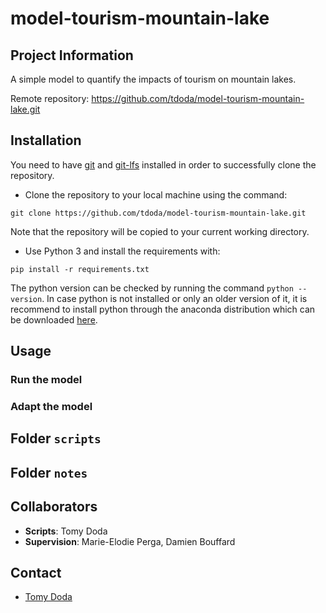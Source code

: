 # model-tourism-mountain-lake

## Project Information

A simple model to quantify the impacts of tourism on mountain lakes.

Remote repository: https://github.com/tdoda/model-tourism-mountain-lake.git 

## Installation

You need to have [git](https://git-scm.com/downloads) and [git-lfs](https://git-lfs.github.com/) installed in order to successfully clone the repository.

- Clone the repository to your local machine using the command: 

 `git clone https://github.com/tdoda/model-tourism-mountain-lake.git`
 
 Note that the repository will be copied to your current working directory.

- Use Python 3 and install the requirements with:

 `pip install -r requirements.txt`

 The python version can be checked by running the command `python --version`. In case python is not installed or only an older version of it, it is recommend to install python through the anaconda distribution which can be downloaded [here](https://www.anaconda.com/products/individual).

## Usage

### Run the model

### Adapt the model

## Folder `scripts`

## Folder `notes`

## Collaborators 
- **Scripts**: Tomy Doda
- **Supervision**: Marie-Elodie Perga, Damien Bouffard

## Contact
- [Tomy Doda](mailto:tomy.doda@unil.ch)